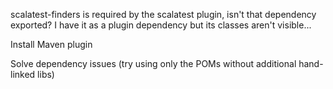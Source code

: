 scalatest-finders is required by the scalatest plugin, isn't that dependency
exported? I have it as a plugin dependency but its classes aren't visible...

Install Maven plugin

Solve dependency issues (try using only the POMs without additional hand-linked libs)


